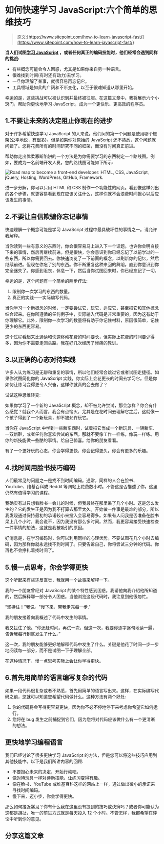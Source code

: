 # 如何快速学习 JavaScript:六个简单的思维技巧

> 原文:[https://www.sitepoint.com/how-to-learn-javascript-fast/](https://www.sitepoint.com/how-to-learn-javascript-fast/)

**当人们试图[学习 JavaScript](https://www.sitepoint.com/learn-to-code-with-javascript-the-most-popular-programming-language-on-earth/) ，或者任何真正的编码技能时，他们经常会遇到同样的挑战:**

*   有些概念可能会令人困惑，尤其是如果你来自另一种语言。
*   很难找到时间(有时还有动力)去学习。
*   一旦你理解了某事，就很容易再忘记它。
*   工具领域是如此的广阔和不断变化，以至于很难知道从哪里开始。

幸运的是，这些挑战可以被认识到并最终被征服。在这篇文章中，我将展示六个小窍门，帮助你更快地学习 JavaScript，成为一个更快乐、更高效的程序员。

## 1.不要让未来的决定阻止你现在的进步

对于许多希望快速学习 JavaScript 的人来说，他们问的第一个问题是使用哪个框架(公平地说，[有很多](http://www.cssauthor.com/javascript-frameworks/))。但是如果你对原始的 JavaScript 还不熟悉，这个问题就问错了。您将花费所有的时间研究不同的框架，而没有时间真正前进。

帮助你走出优柔寡断陷阱的一个方法是为你需要学习的东西制定一个路线图。例如，要成为一名前端开发人员，您的路线图可能如下所示:

![Road map to become a front-end developer: HTML, CSS, JavaScript, jQuery, Hosting, WordPress, GitHub, Framework.](../Images/4f3933078bbd9be2003d65814addb0db.png)

进一步分解，你可以只用 HTML 和 CSS 制作一个功能性的网页。看到像这样列出的各个步骤，就更容易看到现在应该关注什么，这样你就不会浪费时间担心以后应该发生的事情。

## 2.不要让自信欺骗你忘记事情

快速理解一个概念可能是学习 JavaScript 过程中最具破坏性的事情之一。请允许我解释。

当你读到一些有意义的东西时，你会很容易马上进入下一个话题。也许你会明白接下来的事情，然后再继续前进。但是很快，你会意识到你已经忘记了以前学过的一些东西，所以你需要回去。你快速浏览了一下前面的概念，以刷新你的记忆，然后继续前进。但现在你忘了别的东西。你不断重复这种来回的舞蹈，直到你意识到你完全迷失了。你感到沮丧，休息一下，然后当你试图回来时，你已经忘记了一切。

幸运的是，这个问题有一个简单的两步疗法:

1.  限制你一次学习的东西的数量。
2.  真正的实践——实际编写代码。

当你学习一个新概念的时候，一定要尝试它，玩它，适应它，甚至把它和其他概念结合起来。在你所遵循的任何例子中，实际输入代码是非常重要的，因为这有助于你理解它。此外，限制你一次学习的数量将有助于你记住材料，原因很简单，记住更少的东西更容易。

这个过程看起来比通读和快速移动花费的时间要长，但实际上花费的时间要少得多，因为你不需要走回头路。我在好几次经历了惨痛的教训。

## 3.以正确的心态对待实践

许多人认为练习是无聊和重复的事情，所以他们经常会跳过它或者试图走捷径。如果你试图简化你的 JavaScript 实践，你实际上会花更长的时间去学习它。但是你如何让练习变得更令人兴奋，这样你就真的会去做了？

试试这种思维转变:

如果你学习了一个新的 JavaScript 概念，却不被允许尝试，那会怎样？你会有什么感觉？就我个人而言，我会有点恼火，尤其是在花时间去理解它之后。这就像一个孩子得到了一个新玩具，却不被允许玩它。

当你在 JavaScript 中学到一些新东西时，试着把它当成一个新玩具、一辆新车、一双新鞋，或者任何你喜欢尝试的东西。那就不要像工作一样练，像玩一样练。用你的新技能做一些酷的事情。给自己惊喜。给你的朋友看看。

有了一个更好玩的心态，你会学得更快，你会记得更久，你会有更多的乐趣。

## 4.找时间用脸书技巧编码

人们最常见的问题之一是找不到时间编码。通常，同样的人会在脸书、YouTube、维基百科或 Reddit 等网站上花费数小时。不管这是否描述了你，这里仍然有值得学习的课程。

我确实有过只想看脸书一会儿的时候，但我最终在那里呆了几个小时。这是怎么发生的？它的发生正是因为我不打算去那里太久。开始做一件事是最难的部分，所以我发现通过保持最初的承诺较小来投入会容易得多。如果有人问我是否准备在脸书呆上几个小时，我会说不，因为我没有那么多时间。然而，我更容易接受快速检查一件事情的想法，这就是我被吸引的原因。

好消息是，在学习编码时，你可以利用同样的心理优势。不要试图花几个小时去编码，因为那样你就永远找不到时间了。只要告诉自己，你将尝试三分钟的代码。你再也不会挣扎着找时间了。

## 5.慢一点思考，你会学得更快

这个听起来有些违反直觉，我就用一个故事来解释一下。

我的一个朋友曾经对 JavaScript 的某个特性感到困惑。我请他向我介绍他所知道的，然后解释哪一部分令人困惑。当他浏览这段代码时，我注意到他很匆忙。

“坚持住！”我说。"慢下来，带我走完每一步."

我的朋友接着向我概述了代码中发生的事情。

我又拦住了他。“你还赶时间。再试一次，但这一次，我要你逐字逐句地读一遍，告诉我每行到底发生了什么。”

这一次，我的朋友能够更好地解释代码中发生了什么。关键是他花了时间一步一步地阅读每一部分，而不是试图一下子理解全部。

在这种情况下，慢一点思考实际上会让你学得更快。

## 6.首先用简单的语言编写复杂的代码

如果一段代码很复杂或者不熟悉，首先用简单的语言写出来。这样，在实际编写代码之前，您就可以知道您希望代码做什么。这种方法有两个好处:

1.  你的代码将会写得更容易更快，因为你不必不停地停下来考虑你希望它如何运行。
2.  您将在 bug 发生之前捕捉到它们，因为您将对代码应该做什么有一个更清晰的想法。

## 更快地学习编程语言

我们已经讨论了很多更快学习 JavaScript 的方法，但是您可以将这些技巧应用到其他技能中。以下是我们所讲内容的回顾:

*   不要担心未来的决定，开始行动吧。
*   像对待玩具一样对待新技能，让练习变得有趣。
*   像在脸书、YouTube 或维基百科这样的网站上一样，通过做出微小的承诺来寻找时间编码。
*   慢下来，迈小步，你会学得更快。

那么如何接近[学习](https://www.sitepoint.com/how-to-learn-anything/)？你有什么我在这里没有提到的技巧或诀窍吗？或者你可能认为这都是胡扯，唯一的前进方式就是每天投入 12 个小时。不管怎样，我都希望在评论中听到你的意见。

## 分享这篇文章